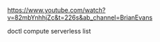 https://www.youtube.com/watch?v=82mbYnhhjZc&t=226s&ab_channel=BrianEvans

doctl compute serverless list